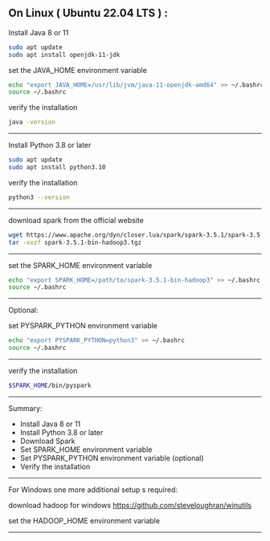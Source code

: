 

On Linux ( Ubuntu 22.04 LTS ) :
--------------------------------------------

Install Java 8 or 11

```bash
sudo apt update
sudo apt install openjdk-11-jdk
```

set the JAVA_HOME environment variable
```bash
echo "export JAVA_HOME=/usr/lib/jvm/java-11-openjdk-amd64" >> ~/.bashrc
source ~/.bashrc
```

verify the installation

```bash
java -version
```

---

Install Python 3.8 or later

```bash
sudo apt update
sudo apt install python3.10
```

verify the installation

```bash
python3 --version
```

---

download spark from the official website

```bash
wget https://www.apache.org/dyn/closer.lua/spark/spark-3.5.1/spark-3.5.1-bin-hadoop3.tgz
tar -xvzf spark-3.5.1-bin-hadoop3.tgz
```

---

set the SPARK_HOME environment variable

```bash
echo "export SPARK_HOME=/path/to/spark-3.5.1-bin-hadoop3" >> ~/.bashrc
source ~/.bashrc
```

---

Optional:

set PYSPARK_PYTHON environment variable

```bash
echo "export PYSPARK_PYTHON=python3" >> ~/.bashrc
source ~/.bashrc
```

---

verify the installation

```bash
$SPARK_HOME/bin/pyspark
```

---

Summary:

- Install Java 8 or 11
- Install Python 3.8 or later
- Download Spark
- Set SPARK_HOME environment variable
- Set PYSPARK_PYTHON environment variable (optional)
- Verify the installation

---

For Windows one more additional setup s required:

download hadoop for windows 
https://github.com/steveloughran/winutils

set the HADOOP_HOME environment variable

---